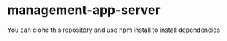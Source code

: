 # management-app-server


You can clone this repository and use npm install to install dependencies

